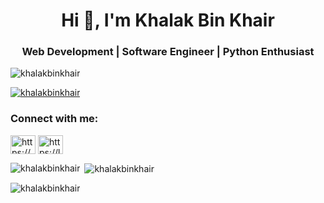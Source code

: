 <h1 align="center">Hi 👋, I'm Khalak Bin Khair</h1>
<h3 align="center">Web Development | Software Engineer | Python Enthusiast</h3>
<p align="left"> <img src="https://komarev.com/ghpvc/?username=khalakbinkhair&label=Profile%20views&color=0e75b6&style=flat" alt="khalakbinkhair" /> </p>

<p align="left"> <a href="https://github.com/ryo-ma/github-profile-trophy"><img src="https://github-profile-trophy.vercel.app/?username=khalakbinkhair" alt="khalakbinkhair" /></a> </p>

<h3 align="left">Connect with me:</h3>
<p align="left">
<a href="https://www.facebook.com/shovhon25feb/" target="blank"><img align="center" src="https://raw.githubusercontent.com/rahuldkjain/github-profile-readme-generator/master/src/images/icons/Social/facebook.svg" alt="https://www.facebook.com/shovhon25feb/" height="30" width="40" /></a>
<a href="https://www.leetcode.com/https://leetcode.com/khalakbinkhair/" target="blank"><img align="center" src="https://raw.githubusercontent.com/rahuldkjain/github-profile-readme-generator/master/src/images/icons/Social/leet-code.svg" alt="https://leetcode.com/khalakbinkhair/" height="30" width="40" /></a>
</p>


<p><img align="left" src="https://github-readme-stats.vercel.app/api/top-langs?username=khalakbinkhair&show_icons=true&locale=en&layout=compact" alt="khalakbinkhair" /></p>

<p>&nbsp;<img align="center" src="https://github-readme-stats.vercel.app/api?username=khalakbinkhair&show_icons=true&locale=en" alt="khalakbinkhair" /></p>

<p><img align="center" src="https://github-readme-streak-stats.herokuapp.com/?user=khalakbinkhair&" alt="khalakbinkhair" /></p>
